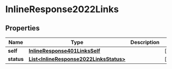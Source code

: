 
# InlineResponse2022Links

## Properties
Name | Type | Description | Notes
------------ | ------------- | ------------- | -------------
**self** | [**InlineResponse401LinksSelf**](InlineResponse401LinksSelf.md) |  |  [optional]
**status** | [**List&lt;InlineResponse2022LinksStatus&gt;**](InlineResponse2022LinksStatus.md) |  |  [optional]



